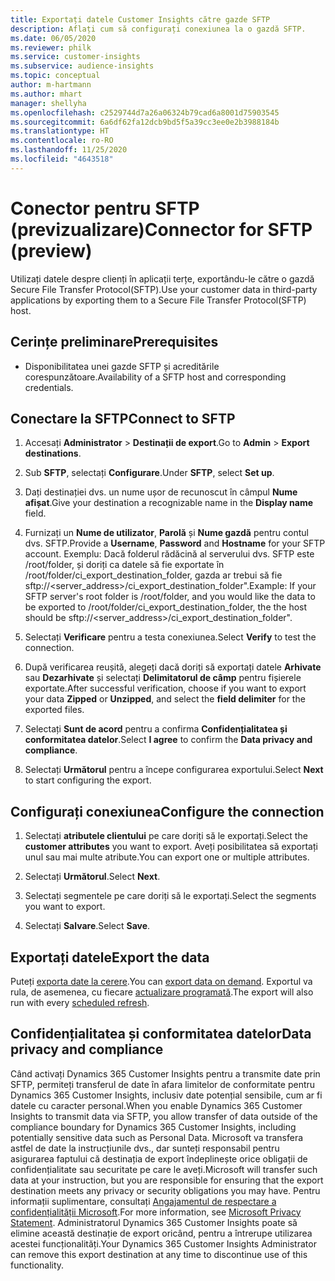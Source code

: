 ```yaml
---
title: Exportați datele Customer Insights către gazde SFTP
description: Aflați cum să configurați conexiunea la o gazdă SFTP.
ms.date: 06/05/2020
ms.reviewer: philk
ms.service: customer-insights
ms.subservice: audience-insights
ms.topic: conceptual
author: m-hartmann
ms.author: mhart
manager: shellyha
ms.openlocfilehash: c2529744d7a26a06324b79cad6a8001d75903545
ms.sourcegitcommit: 6a6df62fa12dcb9bd5f5a39cc3ee0e2b3988184b
ms.translationtype: HT
ms.contentlocale: ro-RO
ms.lasthandoff: 11/25/2020
ms.locfileid: "4643518"
---
```

# <a name="connector-for-sftp-preview"></a><span data-ttu-id="70032-103">Conector pentru SFTP (previzualizare)</span><span class="sxs-lookup"><span data-stu-id="70032-103">Connector for SFTP (preview)</span></span>

<span data-ttu-id="70032-104">Utilizați datele despre clienți în aplicații terțe, exportându-le către o gazdă Secure File Transfer Protocol(SFTP).</span><span class="sxs-lookup"><span data-stu-id="70032-104">Use your customer data in third-party applications by exporting them to a Secure File Transfer Protocol(SFTP) host.</span></span>

## <a name="prerequisites"></a><span data-ttu-id="70032-105">Cerințe preliminare</span><span class="sxs-lookup"><span data-stu-id="70032-105">Prerequisites</span></span>

- <span data-ttu-id="70032-106">Disponibilitatea unei gazde SFTP și acreditările corespunzătoare.</span><span class="sxs-lookup"><span data-stu-id="70032-106">Availability of a SFTP host and corresponding credentials.</span></span>

## <a name="connect-to-sftp"></a><span data-ttu-id="70032-107">Conectare la SFTP</span><span class="sxs-lookup"><span data-stu-id="70032-107">Connect to SFTP</span></span>

1. <span data-ttu-id="70032-108">Accesați **Administrator** > **Destinații de export**.</span><span class="sxs-lookup"><span data-stu-id="70032-108">Go to **Admin** > **Export destinations**.</span></span>

1. <span data-ttu-id="70032-109">Sub **SFTP**, selectați **Configurare**.</span><span class="sxs-lookup"><span data-stu-id="70032-109">Under **SFTP**, select **Set up**.</span></span>

1. <span data-ttu-id="70032-110">Dați destinației dvs. un nume ușor de recunoscut în câmpul **Nume afișat**.</span><span class="sxs-lookup"><span data-stu-id="70032-110">Give your destination a recognizable name in the **Display name** field.</span></span>

1. <span data-ttu-id="70032-111">Furnizați un **Nume de utilizator**, **Parolă** și **Nume gazdă** pentru contul dvs. SFTP.</span><span class="sxs-lookup"><span data-stu-id="70032-111">Provide a **Username**, **Password** and **Hostname** for your SFTP account.</span></span> <span data-ttu-id="70032-112">Exemplu: Dacă folderul rădăcină al serverului dvs. SFTP este /root/folder, și doriți ca datele să fie exportate în /root/folder/ci_export_destination_folder, gazda ar trebui să fie sftp://<server_address>/ci_export_destination_folder".</span><span class="sxs-lookup"><span data-stu-id="70032-112">Example: If your SFTP server's root folder is /root/folder, and you would like the data to be exported to /root/folder/ci_export_destination_folder, the the host should be sftp://<server_address>/ci_export_destination_folder".</span></span>

1. <span data-ttu-id="70032-113">Selectați **Verificare** pentru a testa conexiunea.</span><span class="sxs-lookup"><span data-stu-id="70032-113">Select **Verify** to test the connection.</span></span>

1. <span data-ttu-id="70032-114">După verificarea reușită, alegeți dacă doriți să exportați datele **Arhivate** sau **Dezarhivate** și selectați **Delimitatorul de câmp** pentru fișierele exportate.</span><span class="sxs-lookup"><span data-stu-id="70032-114">After successful verification, choose if you want to export your data **Zipped** or **Unzipped**, and select the **field delimiter** for the exported files.</span></span>

1. <span data-ttu-id="70032-115">Selectați **Sunt de acord** pentru a confirma **Confidențialitatea și conformitatea datelor**.</span><span class="sxs-lookup"><span data-stu-id="70032-115">Select **I agree** to confirm the **Data privacy and compliance**.</span></span>

1. <span data-ttu-id="70032-116">Selectați **Următorul** pentru a începe configurarea exportului.</span><span class="sxs-lookup"><span data-stu-id="70032-116">Select **Next** to start configuring the export.</span></span>

## <a name="configure-the-connection"></a><span data-ttu-id="70032-117">Configurați conexiunea</span><span class="sxs-lookup"><span data-stu-id="70032-117">Configure the connection</span></span>

1. <span data-ttu-id="70032-118">Selectați **atributele clientului** pe care doriți să le exportați.</span><span class="sxs-lookup"><span data-stu-id="70032-118">Select the **customer attributes** you want to export.</span></span> <span data-ttu-id="70032-119">Aveți posibilitatea să exportați unul sau mai multe atribute.</span><span class="sxs-lookup"><span data-stu-id="70032-119">You can export one or multiple attributes.</span></span>

1. <span data-ttu-id="70032-120">Selectați **Următorul**.</span><span class="sxs-lookup"><span data-stu-id="70032-120">Select **Next**.</span></span>

1. <span data-ttu-id="70032-121">Selectați segmentele pe care doriți să le exportați.</span><span class="sxs-lookup"><span data-stu-id="70032-121">Select the segments you want to export.</span></span>

1. <span data-ttu-id="70032-122">Selectați **Salvare**.</span><span class="sxs-lookup"><span data-stu-id="70032-122">Select **Save**.</span></span>

## <a name="export-the-data"></a><span data-ttu-id="70032-123">Exportați datele</span><span class="sxs-lookup"><span data-stu-id="70032-123">Export the data</span></span>

<span data-ttu-id="70032-124">Puteți [exporta date la cerere](export-destinations.md).</span><span class="sxs-lookup"><span data-stu-id="70032-124">You can [export data on demand](export-destinations.md).</span></span> <span data-ttu-id="70032-125">Exportul va rula, de asemenea, cu fiecare [actualizare programată](system.md#schedule-tab).</span><span class="sxs-lookup"><span data-stu-id="70032-125">The export will also run with every [scheduled refresh](system.md#schedule-tab).</span></span>

## <a name="data-privacy-and-compliance"></a><span data-ttu-id="70032-126">Confidențialitatea și conformitatea datelor</span><span class="sxs-lookup"><span data-stu-id="70032-126">Data privacy and compliance</span></span>

<span data-ttu-id="70032-127">Când activați Dynamics 365 Customer Insights pentru a transmite date prin SFTP, permiteți transferul de date în afara limitelor de conformitate pentru Dynamics 365 Customer Insights, inclusiv date potențial sensibile, cum ar fi datele cu caracter personal.</span><span class="sxs-lookup"><span data-stu-id="70032-127">When you enable Dynamics 365 Customer Insights to transmit data via SFTP, you allow transfer of data outside of the compliance boundary for Dynamics 365 Customer Insights, including potentially sensitive data such as Personal Data.</span></span> <span data-ttu-id="70032-128">Microsoft va transfera astfel de date la instrucțiunile dvs., dar sunteți responsabil pentru asigurarea faptului că destinația de export îndeplinește orice obligații de confidențialitate sau securitate pe care le aveți.</span><span class="sxs-lookup"><span data-stu-id="70032-128">Microsoft will transfer such data at your instruction, but you are responsible for ensuring that the export destination meets any privacy or security obligations you may have.</span></span> <span data-ttu-id="70032-129">Pentru informații suplimentare, consultați [Angajamentul de respectare a confidențialității Microsoft](https://go.microsoft.com/fwlink/?linkid=396732).</span><span class="sxs-lookup"><span data-stu-id="70032-129">For more information, see [Microsoft Privacy Statement](https://go.microsoft.com/fwlink/?linkid=396732).</span></span>
<span data-ttu-id="70032-130">Administratorul Dynamics 365 Customer Insights poate să elimine această destinație de export oricând, pentru a întrerupe utilizarea acestei funcționalități.</span><span class="sxs-lookup"><span data-stu-id="70032-130">Your Dynamics 365 Customer Insights Administrator can remove this export destination at any time to discontinue use of this functionality.</span></span>
